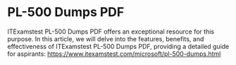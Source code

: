 # PL-500 Dumps PDF
ITExamstest PL-500 Dumps PDF offers an exceptional resource for this purpose. In this article, we will delve into the features, benefits, and effectiveness of ITExamstest PL-500 Dumps PDF, providing a detailed guide for aspirants: https://www.itexamstest.com/microsoft/pl-500-dumps.html
